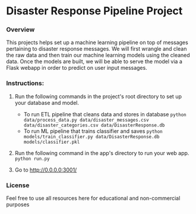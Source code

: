 # Disaster Response Pipeline Project

### Overview
This projects helps set up a machine learning pipeline on top of messages pertaining to disaster response messages. We will first wrangle and clean the raw data and then train our machine learning models using the cleaned data. Once the models are built, we will be able to serve the model via a Flask webapp in order to predict on user input messages.

### Instructions:
1. Run the following commands in the project's root directory to set up your database and model.

    - To run ETL pipeline that cleans data and stores in database
        `python data/process_data.py data/disaster_messages.csv data/disaster_categories.csv data/DisasterResponse.db`
    - To run ML pipeline that trains classifier and saves
        `python models/train_classifier.py data/DisasterResponse.db models/classifier.pkl`

2. Run the following command in the app's directory to run your web app.
    `python run.py`

3. Go to http://0.0.0.0:3001/

### License
Feel free to use all resources here for educational and non-commercial purposes